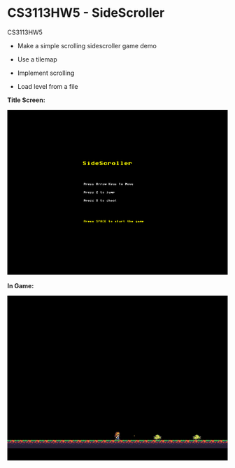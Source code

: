 ﻿CS3113HW5 - SideScroller
=========

CS3113HW5

  * Make a simple scrolling sidescroller game demo

  * Use a tilemap

  * Implement scrolling

  * Load level from a file

**Title Screen:**

![Alt text](https://github.com/wheressswaldo/CS3113/blob/master/HW05/Sidescroller/menu.png?raw=true "Sidescroller Menu")

**In Game:**

![Alt text](https://github.com/wheressswaldo/CS3113/blob/master/HW05/Sidescroller/ingame.png?raw=true "In Game")
